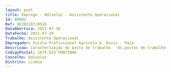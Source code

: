 ```yaml
--- 
layout: post
title: Emprego - Odivelas - Assistente Operacional
Id: 88981
Ref: OE202107/0516
DataAbertura: 2021-07-16
DataFecho: 2021-07-29
Trabalho: Assistente Operacional
Empregador: Escola Profissional Agrícola D. Dinis - Paiã
Descricao: Caracterização do posto de trabalho   Os postos de trabalho a ocupar caracterizam se pelo exercício de funções na carreira e categoria de assistente operacional, tal como descrito no Anexo referido no n.º 2 do artigo 88.º da LTFP, de acordo designadamente com o seguinte perfil de competências a) Exercer as tarefas de atendimento e encaminhamento dos utilizadores das escolas e controlar as entradas e saídas da escola b) Prestar informações, utilizar equipamentos de comunicação, incluindo estabelecer ligações telefónicas, receber e transmitir mensagens c) Providenciar a limpeza, arrumação, conservação e boa utilização das instalações, bem como do material e equipamento didático e informático necessário ao desenvolvimento do processo educativo d) Exercer atividades de apoio aos serviços de ação social escolar, laboratórios, refeitório, bar e bibliotecas escolares, de modo a permitir o seu normal funcionamento e) Reproduzir documentos com utilização de equipamento próprio, assegurando a sua manutenção e gestão de stocks necessários ao seu funcionamento f) Participar com os docentes no acompanhamento das crianças e jovens com vista a assegurar um bom ambiente educativo g) Cooperar nas atividades que visem a segurança de crianças e jovens na escola h) Prestar apoio e assistência em situações de primeiros socorros e, em caso de necessidade, acompanhar a criança ou o aluno à unidade de prestação de cuidados de saúde i) Efetuar, no interior e exterior, tarefas de apoio de modo a permitir o normal funcionamento dos serviços, nomeadamente no Setor Agrícola Vegetal, Pecuário, na área da Mecanização e nas Oficinas de Indústrias de Transformação.
CodigoPostal: 1675-623 PONTINHA
Concelho: Odivelas
Distrito: Lisboa
--- 
```

